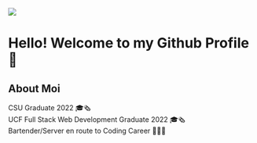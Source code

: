 ![]([https://giphy.com/embed/l9wIYcGg4ESt7driz8](http://investvoyager.com/))

# Hello! Welcome to my Github Profile 👋

About Moi
---
CSU Graduate 2022 🎓🗞 <br>
UCF Full Stack Web Development Graduate 2022 🎓🗞 <br>
Bartender/Server en route to Coding Career 👩🏽‍💻 <br>
